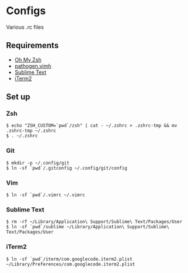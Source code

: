 # Configs

Various .rc files

## Requirements

* [Oh My Zsh](https://ohmyz.sh/)
* [pathogen.vimh](https://github.com/tpope/vim-pathogen)
* [Sublime Text](https://www.sublimetext.com/)
* [iTerm2](https://iterm2.com/)

## Set up

### Zsh

    $ echo "ZSH_CUSTOM=`pwd`/zsh" | cat - ~/.zshrc > .zshrc-tmp && mv .zshrc-tmp ~/.zshrc
    $ . ~/.zshrc

### Git

    $ mkdir -p ~/.config/git
    $ ln -sf `pwd`/.gitconfig ~/.config/git/config

### Vim

    $ ln -sf `pwd`/.vimrc ~/.vimrc


### Sublime Text

    $ rm -rf ~/Library/Application\ Support/Sublime\ Text/Packages/User
    $ ln -sf `pwd`/sublime ~/Library/Application\ Support/Sublime\ Text/Packages/User

### iTerm2

    $ ln -sf `pwd`/iterm/com.googlecode.iterm2.plist ~/Library/Preferences/com.googlecode.iterm2.plist
